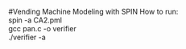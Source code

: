 #Vending Machine Modeling with SPIN
How to run:<br/>
spin -a CA2.pml<br/>
gcc pan.c -o verifier<br/>
./verifier -a<br/>
